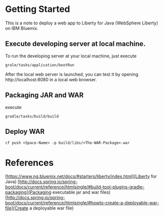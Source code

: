 # Getting Started

This is a note to deploy a web app to Liberty for Java (WebSphere Liberty) on IBM Bluemix.

## Execute developing server at local machine.

To run the developing server at your local machine, just execute 
```
grale/tasks/application/bootRun
```
After the local web server is launched, you can test it by opening http://localhost:8080 in a local web browser.

## Packaging JAR and WAR
execute
```
gradle/tasks/build/build
```

## Deploy WAR
```
cf push <Space-Name> -p build/libs/<The-WAR-Package>.war
```

# References
[https://www.ng.bluemix.net/docs/#starters/liberty/index.html](Liberty for Java)
[http://docs.spring.io/spring-boot/docs/current/reference/htmlsingle/#build-tool-plugins-gradle-packaging](Packaging executable jar and war files)
[http://docs.spring.io/spring-boot/docs/current/reference/htmlsingle/#howto-create-a-deployable-war-file](Create a deployable war file)
